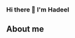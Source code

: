 ### Hi there 👋 I'm Hadeel 

## About me
<!--
**hihmouda/hihmouda** is a ✨ _special_ ✨ repository because its `README.md` (this file) appears on your GitHub profile.

iOS Developer with 6 years of experience in developing, testing and deploying high-quality iOS apps with strong proficiency in Swift, XCode, iOS SDKs, 3rd party libraries & RESTful APIs.

- 🔭 I’m currently working on Restaurant 356
- 🌱 I'm extending my knowledge in SwiftUI and Unit testing.
- 👯 I’m looking to collaborate on Open Source Projects and Hackathons.


-->
